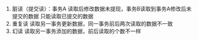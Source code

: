
 1. 脏读（提交读）：事务A 读取后修改数据未提现，事务B读取到事务A修改后未提交的数据   只能读取已提交的数据
 2. 重复读  读取另一事务更新数据，同一事务前后两次读取的数据不一致  
 3. 幻读   读取另一事务添加的数据，前后读取的个数不一样


